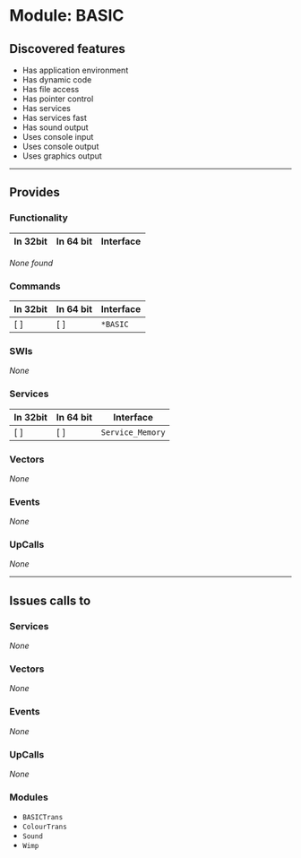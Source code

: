 # Module: BASIC

## Discovered features


* Has application environment
* Has dynamic code
* Has file access
* Has pointer control
* Has services
* Has services fast
* Has sound output
* Uses console input
* Uses console output
* Uses graphics output

---

## Provides

### Functionality

| In 32bit | In 64 bit | Interface |
|----------|-----------|-----------|

*None found*

### Commands


| In 32bit | In 64 bit | Interface |
|----------|-----------|-----------|
| [ ]      | [ ]       | `*BASIC` |


### SWIs


*None*


### Services


| In 32bit | In 64 bit | Interface |
|----------|-----------|-----------|
| [ ]      | [ ]       | `Service_Memory` |


### Vectors


*None*


### Events


*None*


### UpCalls


*None*


---

## Issues calls to

### Services


*None*


### Vectors


*None*


### Events


*None*


### UpCalls


*None*


### Modules


* `BASICTrans`
* `ColourTrans`
* `Sound`
* `Wimp`


